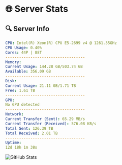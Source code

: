 # 🌐 Server Stats
## 🔍 Server Info
```yaml
CPU: Intel(R) Xeon(R) CPU E5-2699 v4 @ 1261.35GHz
CPU Usage: 0.40%
Cores: 44P | 88T
-----------------------------------
Memory:
Current Usage: 144.28 GB/503.74 GB
Available: 356.09 GB
-----------------------------------
Disk:
Current Usage: 21.11 GB/1.71 TB
Free: 1.61 TB
-----------------------------------
GPU:
No GPU detected
-----------------------------------
Network:
Current Transfer (Sent): 65.29 MB/s
Current Transfer (Received): 576.08 KB/s
Total Sent: 126.39 TB
Total Received: 2.01 TB
-----------------------------------
Uptime:
12d 18h 1m 38s
```
![GitHub Stats](https://img.shields.io/badge/Updated-2025-02-20_16:44:56-blue)